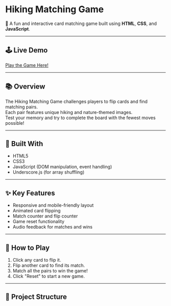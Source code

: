 # Hiking Matching Game

🎯 A fun and interactive card matching game built using **HTML**, **CSS**, and **JavaScript**.

---

## 🕹️ Live Demo
[Play the Game Here!](https://s-meher.github.io/HikingMatchingGame/)

---

## 📚 Overview
The Hiking Matching Game challenges players to flip cards and find matching pairs.  
Each pair features unique hiking and nature-themed images.  
Test your memory and try to complete the board with the fewest moves possible!

---

## 🔨 Built With
- HTML5
- CSS3
- JavaScript (DOM manipulation, event handling)
- Underscore.js (for array shuffling)

---

## ✨ Key Features
- Responsive and mobile-friendly layout
- Animated card flipping
- Match counter and flip counter
- Game reset functionality
- Audio feedback for matches and wins

---

## 🚀 How to Play
1. Click any card to flip it.
2. Flip another card to find its match.
3. Match all the pairs to win the game!
4. Click "Reset" to start a new game.

---

## 📂 Project Structure
